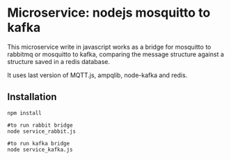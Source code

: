 # Microservice: nodejs mosquitto to kafka

This microservice write in javascript works as a bridge for mosquitto to rabbitmq or mosquitto to kafka, comparing the message structure against a structure saved in a redis database.

It uses last version of MQTT.js, ampqlib, node-kafka and redis.

## Installation
```
npm install

#to run rabbit bridge
node service_rabbit.js

#to run kafka bridge
node service_kafka.js
```

